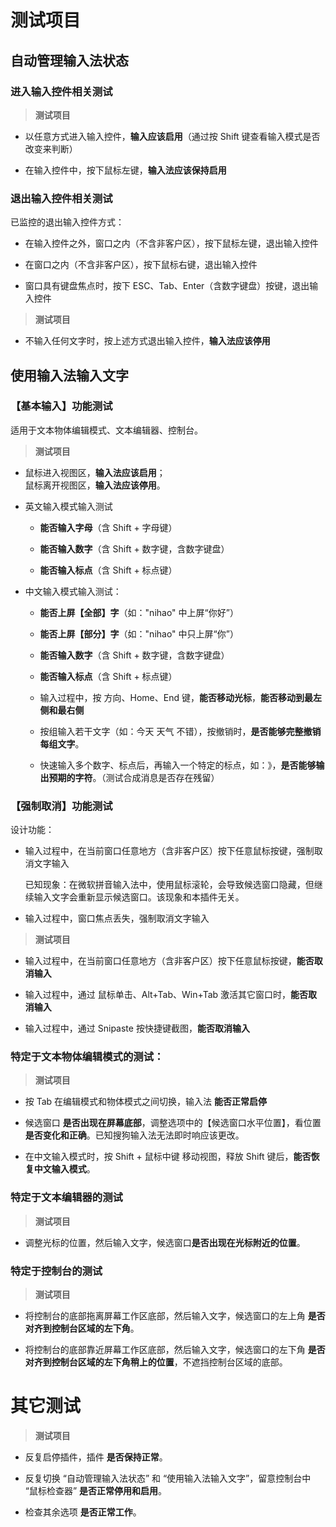 # 测试项目

## 自动管理输入法状态

### 进入输入控件相关测试

> **测试项目**

- 以任意方式进入输入控件，**输入应该启用**（通过按 Shift 键查看输入模式是否改变来判断）

- 在输入控件中，按下鼠标左键，**输入法应该保持启用**

### 退出输入控件相关测试

已监控的退出输入控件方式：

- 在输入控件之外，窗口之内（不含非客户区），按下鼠标左键，退出输入控件

- 在窗口之内（不含非客户区），按下鼠标右键，退出输入控件

- 窗口具有键盘焦点时，按下 ESC、Tab、Enter（含数字键盘）按键，退出输入控件

> **测试项目**

- 不输入任何文字时，按上述方式退出输入控件，**输入法应该停用**

## 使用输入法输入文字

### 【基本输入】功能测试

适用于文本物体编辑模式、文本编辑器、控制台。

> **测试项目**

- 鼠标进入视图区，**输入法应该启用**；<br/>鼠标离开视图区，**输入法应该停用**。

- 英文输入模式输入测试

    - **能否输入字母**（含 Shift + 字母键）

    - **能否输入数字**（含 Shift + 数字键，含数字键盘）

    - **能否输入标点**（含 Shift + 标点键）

- 中文输入模式输入测试：

    - **能否上屏【全部】字**（如："nihao" 中上屏“你好”）

    - **能否上屏【部分】字**（如："nihao" 中只上屏“你”）

    - **能否输入数字**（含 Shift + 数字键，含数字键盘）

    - **能否输入标点**（含 Shift + 标点键）

    - 输入过程中，按 方向、Home、End 键，**能否移动光标**，**能否移动到最左侧和最右侧**

    - 按组输入若干文字（如：今天 天气 不错），按撤销时，**是否能够完整撤销每组文字**。

    - 快速输入多个数字、标点后，再输入一个特定的标点，如：》，**是否能够输出预期的字符**。（测试合成消息是否存在残留）

### 【强制取消】功能测试

设计功能：

- 输入过程中，在当前窗口任意地方（含非客户区）按下任意鼠标按键，强制取消文字输入

    已知现象：在微软拼音输入法中，使用鼠标滚轮，会导致候选窗口隐藏，但继续输入文字会重新显示候选窗口。该现象和本插件无关。

- 输入过程中，窗口焦点丢失，强制取消文字输入

> **测试项目**

- 输入过程中，在当前窗口任意地方（含非客户区）按下任意鼠标按键，**能否取消输入**

- 输入过程中，通过 鼠标单击、Alt+Tab、Win+Tab 激活其它窗口时，**能否取消输入**

- 输入过程中，通过 Snipaste 按快捷键截图，**能否取消输入**

### 特定于文本物体编辑模式的测试：

> **测试项目**

- 按 Tab 在编辑模式和物体模式之间切换，输入法 **能否正常启停**

- 候选窗口 **是否出现在屏幕底部**，调整选项中的【候选窗口水平位置】，看位置**是否变化和正确**。已知搜狗输入法无法即时响应该更改。

- 在中文输入模式时，按 Shift + 鼠标中键 移动视图，释放 Shift 键后，**能否恢复中文输入模式**。

### 特定于文本编辑器的测试

> **测试项目**

- 调整光标的位置，然后输入文字，候选窗口**是否出现在光标附近的位置**。

### 特定于控制台的测试

> **测试项目**

- 将控制台的底部拖离屏幕工作区底部，然后输入文字，候选窗口的左上角 **是否对齐到控制台区域的左下角**。

- 将控制台的底部靠近屏幕工作区底部，然后输入文字，候选窗口的左下角 **是否对齐到控制台区域的左下角稍上的位置**，不遮挡控制台区域的底部。

# 其它测试

> **测试项目**

- 反复启停插件，插件 **是否保持正常**。

- 反复切换 “自动管理输入法状态” 和 “使用输入法输入文字”，留意控制台中 “鼠标检查器” **是否正常停用和启用**。

- 检查其余选项 **是否正常工作**。